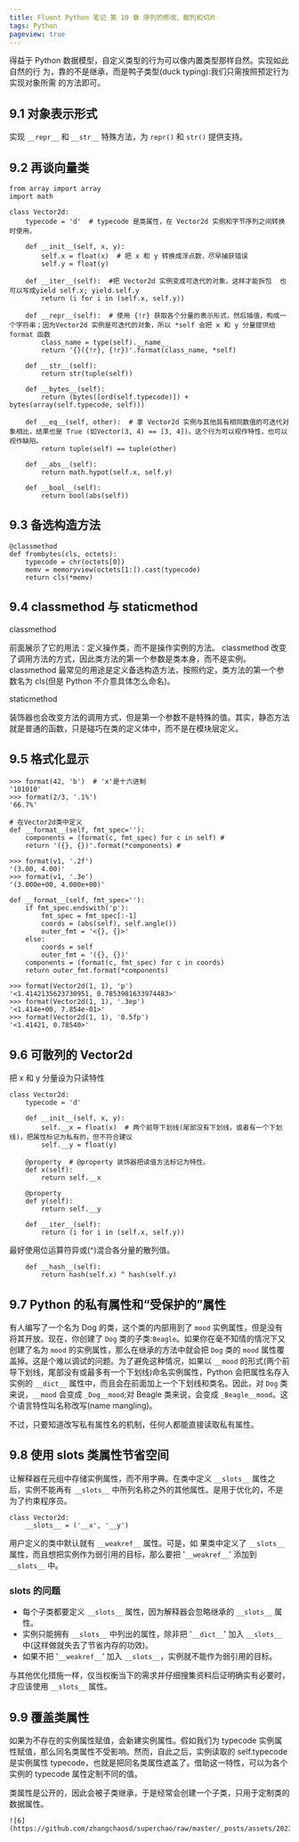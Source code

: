 ```yaml
---
title: Fluent Python 笔记 第 10 章 序列的修改、散列和切片
tags: Python
pageview: true
---
```


得益于 Python 数据模型，自定义类型的行为可以像内置类型那样自然。实现如此自然的行 为，靠的不是继承，而是鸭子类型(duck typing):我们只需按照预定行为实现对象所需 的方法即可。


## 9.1 对象表示形式
实现 `__repr__` 和 `__str__` 特殊方法，为 `repr()` 和 `str()` 提供支持。

## 9.2 再谈向量类
```
from array import array
import math

class Vector2d:
    typecode = 'd'  # typecode 是类属性，在 Vector2d 实例和字节序列之间转换时使用。

    def __init__(self, x, y):
        self.x = float(x)  # 把 x 和 y 转换成浮点数，尽早捕获错误
        self.y = float(y)

    def __iter__(self):  #把 Vector2d 实例变成可迭代的对象，这样才能拆包  也可以写成yield self.x; yield.self.y
        return (i for i in (self.x, self.y))

    def __repr__(self):  # 使用 {!r} 获取各个分量的表示形式，然后插值，构成一个字符串；因为Vector2d 实例是可迭代的对象，所以 *self 会把 x 和 y 分量提供给 format 函数
        class_name = type(self).__name__
        return '{}({!r}, {!r})'.format(class_name, *self)

    def __str__(self):
        return str(tuple(self))

    def __bytes__(self):
        return (bytes([ord(self.typecode)]) + bytes(array(self.typecode, self)))

    def __eq__(self, other):  # 拿 Vector2d 实例与其他具有相同数值的可迭代对象相比，结果也是 True (如Vector(3, 4) == [3, 4])。这个行为可以视作特性，也可以视作缺陷。
        return tuple(self) == tuple(other)

    def __abs__(self):
        return math.hypot(self.x, self.y)

    def __bool__(self):
        return bool(abs(self))
```

## 9.3 备选构造方法
```
@classmethod
def frombytes(cls, octets):
    typecode = chr(octets[0])
    memv = memoryview(octets[1:]).cast(typecode)
    return cls(*memv)
```

## 9.4 classmethod 与 staticmethod
classmethod

前面展示了它的用法：定义操作类，而不是操作实例的方法。 classmethod 改变了调用方法的方式，因此类方法的第一个参数是类本身，而不是实例。 classmethod 最常见的用途是定义备选构造方法，按照约定，类方法的第一个参数名为 cls(但是 Python 不介意具体怎么命名)。

staticmethod

装饰器也会改变方法的调用方式，但是第一个参数不是特殊的值。其实，静态方法就是普通的函数，只是碰巧在类的定义体中，而不是在模块层定义。

## 9.5 格式化显示


```
>>> format(42, 'b')  # 'x'是十六进制
'101010'
>>> format(2/3, '.1%')
'66.7%'
```

```
# 在Vector2d类中定义
def __format__(self, fmt_spec=''):
    components = (format(c, fmt_spec) for c in self) #
    return '({}, {})'.format(*components) #

>>> format(v1, '.2f')
'(3.00, 4.00)'
>>> format(v1, '.3e')
'(3.000e+00, 4.000e+00)'
```
```
def __format__(self, fmt_spec=''): 
    if fmt_spec.endswith('p'):
        fmt_spec = fmt_spec[:-1]
        coords = (abs(self), self.angle())
        outer_fmt = '<{}, {}>'
    else:
        coords = self
        outer_fmt = '({}, {})'
    components = (format(c, fmt_spec) for c in coords)
    return outer_fmt.format(*components)

>>> format(Vector2d(1, 1), 'p')
'<1.4142135623730951, 0.7853981633974483>'
>>> format(Vector2d(1, 1), '.3ep')
'<1.414e+00, 7.854e-01>'
>>> format(Vector2d(1, 1), '0.5fp')
'<1.41421, 0.78540>'
```

## 9.6 可散列的 Vector2d
把 x 和 y 分量设为只读特性

```
class Vector2d:
    typecode = 'd'

    def __init__(self, x, y):
        self.__x = float(x)  # 两个前导下划线(尾部没有下划线，或者有一个下划线)，把属性标记为私有的，但不符合建议
        self.__y = float(y)

    @property  # @property 装饰器把读值方法标记为特性。
    def x(self):
        return self.__x

    @property
    def y(self):
        return self.__y

    def __iter__(self):
        return (i for i in (self.x, self.y))
```
最好使用位运算符异或(^)混合各分量的散列值。
```
    def __hash__(self):
        return hash(self.x) ^ hash(self.y)
```

## 9.7 Python 的私有属性和“受保护的”属性

有人编写了一个名为 Dog 的类，这个类的内部用到了 `mood` 实例属性，但是没有 将其开放。现在，你创建了 `Dog` 类的子类:`Beagle`。如果你在毫不知情的情况下又创建了名为 `mood` 的实例属性，那么在继承的方法中就会把 `Dog` 类的 `mood` 属性覆盖掉。这是个难以调试的问题。为了避免这种情况，如果以 `__mood` 的形式(两个前导下划线，尾部没有或最多有一个下划线)命名实例属性，Python 会把属性名存入实例的 `__dict__` 属性中，而且会在前面加上一个下划线和类名。因此，对 `Dog` 类来说，`__mood` 会变成 `_Dog__mood`;对 Beagle 类来说，会变成 `_Beagle__mood`。这个语言特性叫名称改写(name mangling)。

不过，只要知道改写私有属性名的机制，任何人都能直接读取私有属性。

## 9.8 使用 __slots__ 类属性节省空间

让解释器在元组中存储实例属性，而不用字典。在类中定义 `__slots__` 属性之后，实例不能再有 `__slots__` 中所列名称之外的其他属性。是用于优化的，不是为了约束程序员。
```
class Vector2d:
    __slots__ = ('__x', '__y')
```
用户定义的类中默认就有 `__weakref__` 属性。可是，如 果类中定义了 `__slots__` 属性，而且想把实例作为弱引用的目标，那么要把 '`__weakref__`'
添加到 `__slots__` 中。

### __slots__ 的问题
- 每个子类都要定义 `__slots__` 属性，因为解释器会忽略继承的 `__slots__` 属性。
- 实例只能拥有 `__slots__` 中列出的属性，除非把 '`__dict__`' 加入 `__slots__` 中(这样做就失去了节省内存的功效)。
- 如果不把 '`__weakref__`' 加入 `__slots__`，实例就不能作为弱引用的目标。

与其他优化措施一样，仅当权衡当下的需求并仔细搜集资料后证明确实有必要时，才应该使用 `__slots__` 属性。

## 9.9 覆盖类属性
如果为不存在的实例属性赋值，会新建实例属性。假如我们为 typecode 实例属性赋值，那么同名类属性不受影响。然而，自此之后，实例读取的 self.typecode 是实例属性 typecode，也就是把同名类属性遮盖了。借助这一特性，可以为各个实例的 typecode 属性定制不同的值。

类属性是公开的，因此会被子类继承，于是经常会创建一个子类，只用于定制类的数据属性。






























```
![6](https://github.com/zhangchaosd/superchao/raw/master/_posts/assets/20230212/6.png)
```
